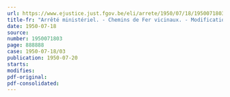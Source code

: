 ```yaml
---
url: https://www.ejustice.just.fgov.be/eli/arrete/1950/07/18/1950071803/justel
title-fr: "Arrêté ministériel. - Chemins de Fer vicinaux. - Modifications aux conditions règlementaires générales"
date: 1950-07-18
source:
number: 1950071803
page: 888888
case: 1950-07-18/03
publication: 1950-07-20
starts:
modifies:
pdf-original:
pdf-consolidated:
---
```


